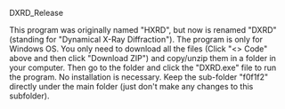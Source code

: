  DXRD_Release

This program was originally named "HXRD", but now is renamed "DXRD" (standing for "Dynamical X-Ray Diffraction"). The program is only for Windows OS. You only need to download all the files (Click "<> Code" above and then click "Download ZIP") and copy/unzip them in a folder in your computer. Then go to the folder and click the "DXRD.exe" file to run the program. No installation is necessary. Keep the sub-folder "f0f1f2" directly under the main folder (just don't make any changes to this subfolder).
